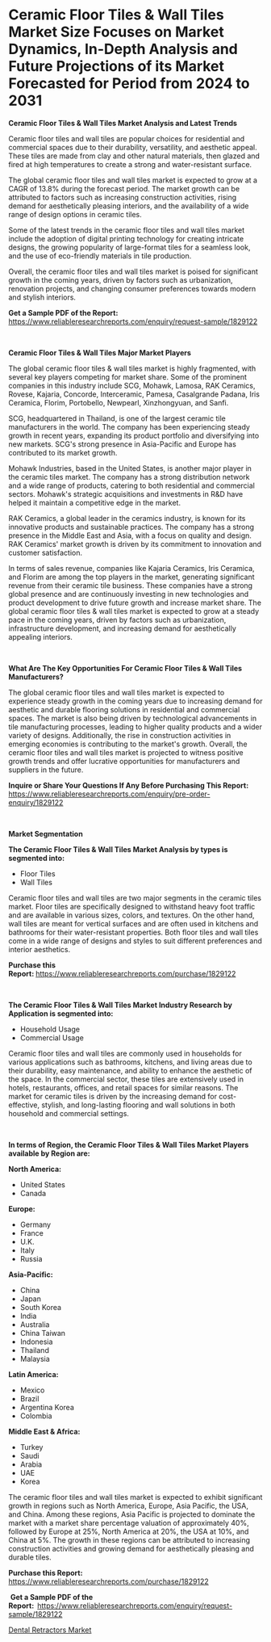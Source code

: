 <p><h1>Ceramic Floor Tiles & Wall Tiles Market Size Focuses on Market Dynamics, In-Depth Analysis and Future Projections of its Market Forecasted for Period from 2024 to 2031</h1></p><p><strong>Ceramic Floor Tiles & Wall Tiles Market Analysis and Latest Trends</strong></p>
<p><p>Ceramic floor tiles and wall tiles are popular choices for residential and commercial spaces due to their durability, versatility, and aesthetic appeal. These tiles are made from clay and other natural materials, then glazed and fired at high temperatures to create a strong and water-resistant surface.</p><p>The global ceramic floor tiles and wall tiles market is expected to grow at a CAGR of 13.8% during the forecast period. The market growth can be attributed to factors such as increasing construction activities, rising demand for aesthetically pleasing interiors, and the availability of a wide range of design options in ceramic tiles.</p><p>Some of the latest trends in the ceramic floor tiles and wall tiles market include the adoption of digital printing technology for creating intricate designs, the growing popularity of large-format tiles for a seamless look, and the use of eco-friendly materials in tile production.</p><p>Overall, the ceramic floor tiles and wall tiles market is poised for significant growth in the coming years, driven by factors such as urbanization, renovation projects, and changing consumer preferences towards modern and stylish interiors.</p></p>
<p><strong>Get a Sample PDF of the Report:&nbsp;</strong> <a href="https://www.reliableresearchreports.com/enquiry/request-sample/1829122">https://www.reliableresearchreports.com/enquiry/request-sample/1829122</a></p>
<p>&nbsp;</p>
<p><strong>Ceramic Floor Tiles & Wall Tiles Major Market Players</strong></p>
<p><p>The global ceramic floor tiles & wall tiles market is highly fragmented, with several key players competing for market share. Some of the prominent companies in this industry include SCG, Mohawk, Lamosa, RAK Ceramics, Rovese, Kajaria, Concorde, Interceramic, Pamesa, Casalgrande Padana, Iris Ceramica, Florim, Portobello, Newpearl, Xinzhongyuan, and Sanfi.</p><p>SCG, headquartered in Thailand, is one of the largest ceramic tile manufacturers in the world. The company has been experiencing steady growth in recent years, expanding its product portfolio and diversifying into new markets. SCG's strong presence in Asia-Pacific and Europe has contributed to its market growth.</p><p>Mohawk Industries, based in the United States, is another major player in the ceramic tiles market. The company has a strong distribution network and a wide range of products, catering to both residential and commercial sectors. Mohawk's strategic acquisitions and investments in R&D have helped it maintain a competitive edge in the market.</p><p>RAK Ceramics, a global leader in the ceramics industry, is known for its innovative products and sustainable practices. The company has a strong presence in the Middle East and Asia, with a focus on quality and design. RAK Ceramics' market growth is driven by its commitment to innovation and customer satisfaction.</p><p>In terms of sales revenue, companies like Kajaria Ceramics, Iris Ceramica, and Florim are among the top players in the market, generating significant revenue from their ceramic tile business. These companies have a strong global presence and are continuously investing in new technologies and product development to drive future growth and increase market share. The global ceramic floor tiles & wall tiles market is expected to grow at a steady pace in the coming years, driven by factors such as urbanization, infrastructure development, and increasing demand for aesthetically appealing interiors.</p></p>
<p>&nbsp;</p>
<p><strong>What Are The Key Opportunities For Ceramic Floor Tiles & Wall Tiles Manufacturers?</strong></p>
<p><p>The global ceramic floor tiles and wall tiles market is expected to experience steady growth in the coming years due to increasing demand for aesthetic and durable flooring solutions in residential and commercial spaces. The market is also being driven by technological advancements in tile manufacturing processes, leading to higher quality products and a wider variety of designs. Additionally, the rise in construction activities in emerging economies is contributing to the market's growth. Overall, the ceramic floor tiles and wall tiles market is projected to witness positive growth trends and offer lucrative opportunities for manufacturers and suppliers in the future.</p></p>
<p><strong>Inquire or Share Your Questions If Any Before Purchasing This Report:</strong> <a href="https://www.reliableresearchreports.com/enquiry/pre-order-enquiry/1829122">https://www.reliableresearchreports.com/enquiry/pre-order-enquiry/1829122</a></p>
<p>&nbsp;</p>
<p><strong>Market Segmentation</strong></p>
<p><strong>The Ceramic Floor Tiles & Wall Tiles Market Analysis by types is segmented into:</strong></p>
<p><ul><li>Floor Tiles</li><li>Wall Tiles</li></ul></p>
<p><p>Ceramic floor tiles and wall tiles are two major segments in the ceramic tiles market. Floor tiles are specifically designed to withstand heavy foot traffic and are available in various sizes, colors, and textures. On the other hand, wall tiles are meant for vertical surfaces and are often used in kitchens and bathrooms for their water-resistant properties. Both floor tiles and wall tiles come in a wide range of designs and styles to suit different preferences and interior aesthetics.</p></p>
<p><strong>Purchase this Report:&nbsp;</strong><a href="https://www.reliableresearchreports.com/purchase/1829122">https://www.reliableresearchreports.com/purchase/1829122</a></p>
<p>&nbsp;</p>
<p><strong>The Ceramic Floor Tiles & Wall Tiles Market Industry Research by Application is segmented into:</strong></p>
<p><ul><li>Household Usage</li><li>Commercial Usage</li></ul></p>
<p><p>Ceramic floor tiles and wall tiles are commonly used in households for various applications such as bathrooms, kitchens, and living areas due to their durability, easy maintenance, and ability to enhance the aesthetic of the space. In the commercial sector, these tiles are extensively used in hotels, restaurants, offices, and retail spaces for similar reasons. The market for ceramic tiles is driven by the increasing demand for cost-effective, stylish, and long-lasting flooring and wall solutions in both household and commercial settings.</p></p>
<p>&nbsp;</p>
<p><strong>In terms of Region, the Ceramic Floor Tiles & Wall Tiles Market Players available by Region are:</strong></p>
<p>
    <p> <strong> North America: </strong>
        <ul>
            <li>United States</li>
            <li>Canada</li>
        </ul>
        </p> 
    <p> <strong> Europe: </strong>
        <ul>
            <li>Germany</li>
            <li>France</li>
            <li>U.K.</li>
            <li>Italy</li>
            <li>Russia</li>
        </ul>
        </p> 
    <p> <strong> Asia-Pacific: </strong>
        <ul>
            <li>China</li>
            <li>Japan</li>
            <li>South Korea</li>
            <li>India</li>
            <li>Australia</li>
            <li>China Taiwan</li>
            <li>Indonesia</li>
            <li>Thailand</li>
            <li>Malaysia</li>
        </ul>
        </p> 
    <p> <strong> Latin America: </strong>
        <ul>
            <li>Mexico</li>
            <li>Brazil</li>
            <li>Argentina Korea</li>
            <li>Colombia</li>
        </ul>
        </p> 
    <p> <strong> Middle East & Africa: </strong>
        <ul>
            <li>Turkey</li>
            <li>Saudi</li>
            <li>Arabia</li>
            <li>UAE</li>
            <li>Korea</li>
        </ul>
    </p>
    </p>
<p><p>The ceramic floor tiles and wall tiles market is expected to exhibit significant growth in regions such as North America, Europe, Asia Pacific, the USA, and China. Among these regions, Asia Pacific is projected to dominate the market with a market share percentage valuation of approximately 40%, followed by Europe at 25%, North America at 20%, the USA at 10%, and China at 5%. The growth in these regions can be attributed to increasing construction activities and growing demand for aesthetically pleasing and durable tiles.</p></p>
<p><strong>Purchase this Report: </strong><a href="https://www.reliableresearchreports.com/purchase/1829122">https://www.reliableresearchreports.com/purchase/1829122</a></p>
<p>&nbsp;<strong>Get a Sample PDF of the Report:&nbsp;&nbsp;</strong><a href="https://www.reliableresearchreports.com/enquiry/request-sample/1829122">https://www.reliableresearchreports.com/enquiry/request-sample/1829122</a></p>
<p><strong></strong></p>
<p><p><a href="https://github.com/pjcfca/Market-Research-Report-List-1/blob/main/dental-retractors-market.md">Dental Retractors Market</a></p></p>